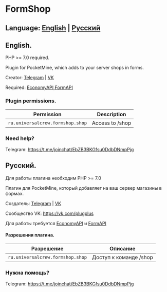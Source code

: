 # FormShop

## Language: [English](#ENG) | [Русский](#RUS)

<a name="ENG"></a>

## English.

PHP >= 7.0 required.

Plugin for PocketMine, which adds to your server shops in forms.

Creator: [Telegram](https://t.me/egr7v8) | [VK](https://vk.com/egr7v8)

Required: [EconomyAPI](https://github.com/onebone/EconomyS),[FormAPI](https://github.com/jojoe77777/FormAPI)

### Plugin permissions.

Permission | Description
--- | ---
`ru.universalcrew.formshop.shop` | Access to /shop 

### Need help?

Telegram: https://t.me/joinchat/EbZB3BKGfsu0DdbDNmpPjg

<a name="RUS"></a>

## Русский.

Для работы плагина необходим PHP >= 7.0

Плагин для PocketMine, который добавляет на ваш сервер магазины в формах.

Создатель: [Telegram](https://t.me/egr7v8) | [VK](https://vk.com/egr7v8)

Сообщество VK: https://vk.com/plugplus

Для работы требуется [EconomyAPI](https://github.com/onebone/EconomyS) и [FormAPI](https://github.com/jojoe77777/FormAPI)

#### Разрешения плагина.

Разрешение | Описание
--- | ---
`ru.universalcrew.formshop.shop` | Доступ к команде /shop 

### Нужна помощь?

Telegram: https://t.me/joinchat/EbZB3BKGfsu0DdbDNmpPjg